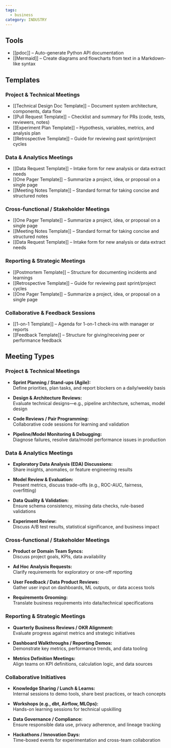 ```yaml
---
tags:
  - business
category: INDUSTRY
---
```

## Tools  
- [[pdoc]] – Auto-generate Python API documentation  
- [[Mermaid]] – Create diagrams and flowcharts from text in a Markdown-like syntax  
## Templates  

### Project & Technical Meetings  

- [[Technical Design Doc Template]] – Document system architecture, components, data flow  
- [[Pull Request Template]] – Checklist and summary for PRs (code, tests, reviewers, notes)  
- [[Experiment Plan Template]] – Hypothesis, variables, metrics, and analysis plan  
- [[Retrospective Template]] – Guide for reviewing past sprint/project cycles  
### Data & Analytics Meetings  
- [[Data Request Template]] – Intake form for new analysis or data extract needs  
- [[One Pager Template]] – Summarize a project, idea, or proposal on a single page  
- [[Meeting Notes Template]] – Standard format for taking concise and structured notes  
### Cross-functional / Stakeholder Meetings  
- [[One Pager Template]] – Summarize a project, idea, or proposal on a single page  
- [[Meeting Notes Template]] – Standard format for taking concise and structured notes  
- [[Data Request Template]] – Intake form for new analysis or data extract needs  
### Reporting & Strategic Meetings  
- [[Postmortem Template]] – Structure for documenting incidents and learnings  
- [[Retrospective Template]] – Guide for reviewing past sprint/project cycles  
- [[One Pager Template]] – Summarize a project, idea, or proposal on a single page  
### Collaborative & Feedback Sessions  
- [[1-on-1 Template]] – Agenda for 1-on-1 check-ins with manager or reports  
- [[Feedback Template]] – Structure for giving/receiving peer or performance feedback  
## Meeting Types

### Project & Technical Meetings  
- **Sprint Planning / Stand-ups (Agile):**  
  Define priorities, plan tasks, and report blockers on a daily/weekly basis  

- **Design & Architecture Reviews:**  
  Evaluate technical designs—e.g., pipeline architecture, schemas, model design  

- **Code Reviews / Pair Programming:**  
  Collaborative code sessions for learning and validation  

- **Pipeline/Model Monitoring & Debugging:**  
  Diagnose failures, resolve data/model performance issues in production  

### Data & Analytics Meetings  
- **Exploratory Data Analysis (EDA) Discussions:**  
  Share insights, anomalies, or feature engineering results  

- **Model Review & Evaluation:**  
  Present metrics, discuss trade-offs (e.g., ROC-AUC, fairness, overfitting)  

- **Data Quality & Validation:**  
  Ensure schema consistency, missing data checks, rule-based validations  

- **Experiment Review:**  
  Discuss A/B test results, statistical significance, and business impact  

### Cross-functional / Stakeholder Meetings  

- **Product or Domain Team Syncs:**  
  Discuss project goals, KPIs, data availability  

- **Ad Hoc Analysis Requests:**  
  Clarify requirements for exploratory or one-off reporting  

- **User Feedback / Data Product Reviews:**  
  Gather user input on dashboards, ML outputs, or data access tools  

- **Requirements Grooming:**  
  Translate business requirements into data/technical specifications  

### Reporting & Strategic Meetings  

- **Quarterly Business Reviews / OKR Alignment:**  
  Evaluate progress against metrics and strategic initiatives  

- **Dashboard Walkthroughs / Reporting Demos:**  
  Demonstrate key metrics, performance trends, and data tooling  

- **Metrics Definition Meetings:**  
  Align teams on KPI definitions, calculation logic, and data sources  

### Collaborative Initiatives  

- **Knowledge Sharing / Lunch & Learns:**  
  Internal sessions to demo tools, share best practices, or teach concepts  

- **Workshops (e.g., dbt, Airflow, MLOps):**  
  Hands-on learning sessions for technical upskilling  

- **Data Governance / Compliance:**  
  Ensure responsible data use, privacy adherence, and lineage tracking  

- **Hackathons / Innovation Days:**  
  Time-boxed events for experimentation and cross-team collaboration  
